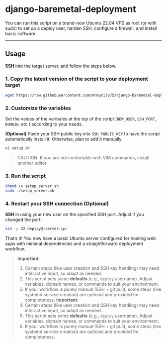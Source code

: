 # django-baremetal-deployment

You can run this script on a brand-new Ubuntu 22.04 VPS as root (or with sudo) to set up a deploy user, harden SSH, configure a firewall, and install basic software.

---

## Usage

**SSH** into the target server, and follow the steps below.

### 1. Copy the latest version of the script to your deployment target

```bash
wget https://raw.githubusercontent.com/mrmurilo75/django-baremetal-deployment/refs/heads/main/setup.sh
```
### 2. Customize the variables

Set the values of the varibales at the top of the script (`NEW_USER`, `SSH_PORT`, `DOMAIN`, etc.) according to your needs.

**(Optional)** Paste your SSH public key into `SSH_PUBLIC_KEY` to have the script automatically install it. Otherwise, plan to add it manually.

```bash
vi setup.sh
```

> CAUTION: If you are not confortable with ViM commands, install another editor.

### 3. Run the script

```bash
chmod +x setup_server.sh
sudo ./setup_server.sh
```

### 4. Restart your SSH connection (Optional) 

**SSH** in using your new user on the specified SSH port. Adjust if you changed the port.

```bash
ssh -p 22 deploy@<server-ip>
```

That’s it! You now have a basic Ubuntu server configured for hosting web apps with minimal dependencies and a straightforward deployment workflow.

> **Important**:  
> 1. Certain steps (like user creation and SSH key handling) may need interactive input, so adapt as needed.  
> 2. This script sets some **defaults** (e.g., `deploy` username). Adjust variables, domain names, or commands to suit your environment.  
> 3. If your workflow is purely manual (SSH + git pull), some steps (like systemd service creation) are optional and provided for completeness.
> **Important**:  
> 1. Certain steps (like user creation and SSH key handling) may need interactive input, so adapt as needed.  
> 2. This script sets some **defaults** (e.g., `deploy` username). Adjust variables, domain names, or commands to suit your environment.  
> 3. If your workflow is purely manual (SSH + git pull), some steps (like systemd service creation) are optional and provided for completeness.
